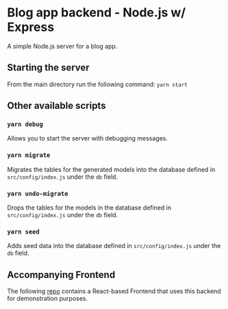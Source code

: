 # Blog app backend - Node.js w/ Express

A simple Node.js server for a blog app.

## Starting the server

From the main directory run the following command: `yarn start`

## Other available scripts

### `yarn debug`

Allows you to start the server with debugging messages.

### `yarn migrate`

Migrates the tables for the generated models into the database defined in `src/config/index.js` under the `db` field.

### `yarn undo-migrate`

Drops the tables for the  models in the database defined in `src/config/index.js` under the `db` field.

### `yarn seed`

Adds seed data into the database defined in `src/config/index.js` under the `db` field.

## Accompanying Frontend

The following [repo](https://github.com/wlovo/blog-app-frontend) contains a React-based Frontend that uses this backend for demonstration purposes.
